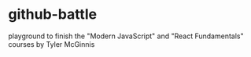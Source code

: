 # github-battle
playground to finish the "Modern JavaScript" and "React Fundamentals" courses by Tyler McGinnis

